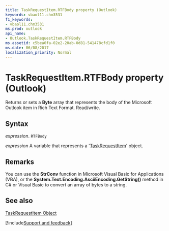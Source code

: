 ```yaml
---
title: TaskRequestItem.RTFBody property (Outlook)
keywords: vbaol11.chm3531
f1_keywords:
- vbaol11.chm3531
ms.prod: outlook
api_name:
- Outlook.TaskRequestItem.RTFBody
ms.assetid: c5bea0fa-02e2-20ab-0d81-541478cfd1f0
ms.date: 06/08/2017
localization_priority: Normal
---
```



# TaskRequestItem.RTFBody property (Outlook)

Returns or sets a  **Byte** array that represents the body of the Microsoft Outlook item in Rich Text Format. Read/write.


## Syntax

_expression_. `RTFBody`

_expression_ A variable that represents a '[TaskRequestItem](Outlook.TaskRequestItem.md)' object.


## Remarks

You can use the  **StrConv** function in Microsoft Visual Basic for Applications (VBA), or the **System.Text.Encoding.AsciiEncoding.GetString()** method in C# or Visual Basic to convert an array of bytes to a string.


## See also


[TaskRequestItem Object](Outlook.TaskRequestItem.md)

[!include[Support and feedback](~/includes/feedback-boilerplate.md)]
